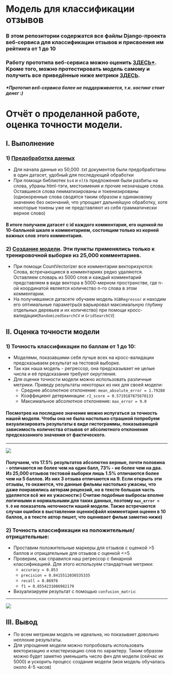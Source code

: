 # Модель для классификации отзывов
### В этом репозитории содержатся все файлы Django-проекта веб-сервиса для классификации отзывов и присвоения им рейтинга от 1 до 10
### Работу прототипа веб-сервиса можно оценить [ЗДЕСЬ*](https://reviewrating.na4u.ru/). Кроме того, можно протестировать модель самому и получить все приведённые ниже метрики [ЗДЕСЬ](https://colab.research.google.com/drive/1-hNOFUq7I6_1qT7jcZEKT05_W0X3j37H#scrollTo=H9jD3AKKqzWe).
##### *Прототип веб-сервиса более не поддерживается, т.к. хостинг стоит денег :) 
# Отчёт о проделанной работе, оценка точности модели.
## I.  Выполнение
### 1)  [Предобработка данных](https://github.com/maxbutyaev/review_rating/blob/master/data/gettingDatasets.py)
- Для начала данные из 50,000 .txt документов были предобработаны в один датасет, удобный для последующей обработки
- При помощи библиотек `bs4` и `nltk` предложения были разбиты на слова, убраны html-тэги, местоимения и прочие незначащие слова. Оставшиеся слова лемматизированы и токенизированы (однокоренные слова сводятся таким образом к одинаковому значению без окончаний, что упрощает дальнейшую обработку, хотя некоторые токены уже не представляют из себя грамматически верное слово)
#### В итоге получаем датасет с id каждого комментария, его оценкой по 10-балльной шкале и комментарием, состоящим только из корней важных слов этого комментария.
### 2)  [Создание модели](https://github.com/maxbutyaev/review_rating/blob/master/data/creating_model.py). Эти пункты применялись только к тренировочной выборке из 25,000 комментариев.
- При помощи CountVectorizer все комментарии векторизуются: Слова, встречающиеся в комментариях редко удаляются. Оставляем словарь из 5000 слов и каждый комментарий представляем в виде вектора в 5000-мерном пространстве, где n-ой координатой является количество n-го слова в этом комментарии.
- На получившемся датасете обучаем модель `XGBRegressor` и находим его оптимальные параметры(я варьировал максимальную глубину отдельных деревьев и их количество) при помощи кросс-валидации(`RandomizedSearchCV` и `GridSearchCV`)

    
## II.  Оценка точности модели
### 1)  Точность классификации по баллам от 1 до 10:
- Моделями, показавшими себя лучше всех на кросс-валидации предсказываем результат на тестовой выборке.
- Так как наша модель - регрессор, она предсказывает не целые числа и её предсказания требуют округления.
- Для оценки точности модели можно использовать различные метрики. Приведу результаты некоторых из них для своей модели:
    - Среднее абсолютное отклонение: `mean_absolute_error = 1.79288`
    - Коэффициент детерминации: `r2_score = 0.5719187875670133`
    - Максимальное абсолютное отклонение: `max_error = 9.0`
#### Посмотрев на последнее значение можно испугаться за точность нашей модели. Чтобы она не была настолько страшной попробуем визуализировать результаты в виде гистограммы, показывающей зависимость количества отзывов от абсолютного отклонения предсказанного значения от фактического. 
___
![](https://sun1-98.userapi.com/M-GOshZCLUdhqEevcNORqZHcjsUzfhE5PjIIIA/LsHdzEdnwIM.jpg)
#### Получаем, что 17.5% результатов абсолютно верные, почти половина - отличаются не более чем на один балл, 73% - не более чем на два. Из 25,000 отзывов тестовой выборки лишь 1.5% отличаются более чем на 5 баллов. Из них 3 отзыва отличаются на 9. Если открыть эти отзывы, то окажется, что данные фильмы настолько ужасны, что даже понравились авторам рецензий, но в тексте большая часть уделяется всё же их ужасности:) Считаю подобные выбросы вполне логичными и нормальными для таких данных, поэтому `max_error = 9.0` не показатель неточности нашей модели. Также встречаются случаи ошибки в выставлении оценки(файл комментария оценен в 10 баллов, а в тексте автор пишет, что оценивает фильм заметно ниже)
### 2)  Точность классификации на положительные/отрицательные:
- Проставим положительные маркеры для отзывов с оценкой >5 баллов и отрицательные для отзывов с оценкой <=5
- Проверим, как справился наш регрессор с бинарной классификацией. Для этого используем стандартные метрики:
    - `accuracy = 0.853`
    - `precision = 0.8415512036535335`
    - `recall = 0.86976`
    - `f1 = 0.8554231086982179`
- Визуализируем результат с помощью `confusion_matrix`:
___
![](https://sun1-27.userapi.com/cmIJesKlIocFf91BxBivTV2lZtX22bNuxT9XpQ/wM2GzS_J_NA.jpg)
## III.  Вывод
- По всем метрикам модель не идеальна, но показывает довольно неплохие результаты.
- Для упрощения модели можно попробовать использовать векторизацию и кластеризацию слов по характеру. Таким образом можно будет заметно уменьшить число фич для модели (сейчас их 5000) и ускорить процесс создания модели (моя модель обучалась около 4-5 часов)
